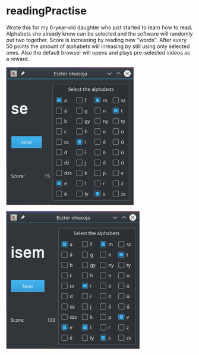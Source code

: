 # readingPractise

Wrote this for my 6-year-old daughter who just started to learn how to read.
Alphabets she already know can be selected and the software will randomly put two together.
Score is increasing by reading new "words".
After every 50 points the amount of alphabets will inreasing by still using only selected ones.
Also the default browser will opens and plays pre-selected videos as a reward.

![Screenshot](img/readingPractise.png)


![Screenshot](img/readingPractise2.png)
